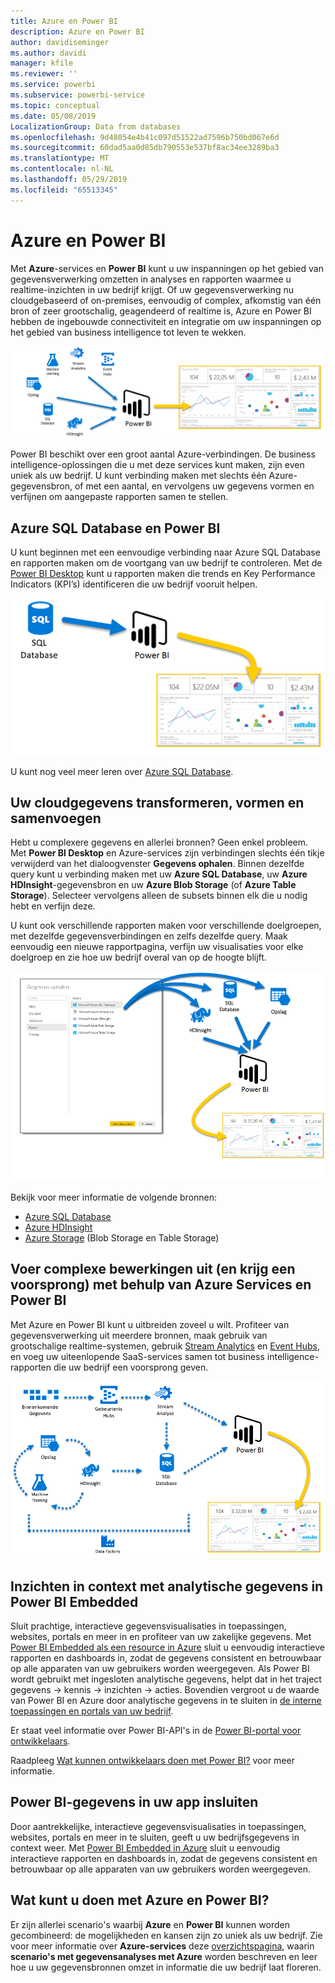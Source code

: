 ```yaml
---
title: Azure en Power BI
description: Azure en Power BI
author: davidiseminger
ms.author: davidi
manager: kfile
ms.reviewer: ''
ms.service: powerbi
ms.subservice: powerbi-service
ms.topic: conceptual
ms.date: 05/08/2019
LocalizationGroup: Data from databases
ms.openlocfilehash: 9d48054e4b41c097d51522ad7596b750bd067e6d
ms.sourcegitcommit: 60dad5aa0d85db790553e537bf8ac34ee3289ba3
ms.translationtype: MT
ms.contentlocale: nl-NL
ms.lasthandoff: 05/29/2019
ms.locfileid: "65513345"
---
```

# <a name="azure-and-power-bi"></a>Azure en Power BI

Met **Azure**-services en **Power BI** kunt u uw inspanningen op het gebied van gegevensverwerking omzetten in analyses en rapporten waarmee u realtime-inzichten in uw bedrijf krijgt. Of uw gegevensverwerking nu cloudgebaseerd of on-premises, eenvoudig of complex, afkomstig van één bron of zeer grootschalig, geagendeerd of realtime is, Azure en Power BI hebben de ingebouwde connectiviteit en integratie om uw inspanningen op het gebied van business intelligence tot leven te wekken.

![Azure](media/service-azure-and-power-bi/azure_1.png)

Power BI beschikt over een groot aantal Azure-verbindingen. De business intelligence-oplossingen die u met deze services kunt maken, zijn even uniek als uw bedrijf. U kunt verbinding maken met slechts één Azure-gegevensbron, of met een aantal, en vervolgens uw gegevens vormen en verfijnen om aangepaste rapporten samen te stellen.

## <a name="azure-sql-database-and-power-bi"></a>Azure SQL Database en Power BI

U kunt beginnen met een eenvoudige verbinding naar Azure SQL Database en rapporten maken om de voortgang van uw bedrijf te controleren. Met de [Power BI Desktop](desktop-getting-started.md) kunt u rapporten maken die trends en Key Performance Indicators (KPI’s) identificeren die uw bedrijf vooruit helpen.

![SQL naar PBI](media/service-azure-and-power-bi/azure_2_sqltopbi.png)

U kunt nog veel meer leren over [Azure SQL Database](http://azure.microsoft.com/services/sql-database/).

## <a name="transform-shape-and-merge-your-cloud-data"></a>Uw cloudgegevens transformeren, vormen en samenvoegen

Hebt u complexere gegevens en allerlei bronnen? Geen enkel probleem. Met **Power BI Desktop** en Azure-services zijn verbindingen slechts één tikje verwijderd van het dialoogvenster **Gegevens ophalen**. Binnen dezelfde query kunt u verbinding maken met uw **Azure SQL Database**, uw **Azure HDInsight**-gegevensbron en uw **Azure Blob Storage** (of **Azure Table Storage**). Selecteer vervolgens alleen de subsets binnen elk die u nodig hebt en verfijn deze.

U kunt ook verschillende rapporten maken voor verschillende doelgroepen, met dezelfde gegevensverbindingen en zelfs dezelfde query. Maak eenvoudig een nieuwe rapportpagina, verfijn uw visualisaties voor elke doelgroep en zie hoe uw bedrijf overal van op de hoogte blijft.

![Meerdere naar PBI](media/service-azure-and-power-bi/azure_3_multipletopbi.png)

Bekijk voor meer informatie de volgende bronnen:

* [Azure SQL Database](http://azure.microsoft.com/services/sql-database/)
* [Azure HDInsight](http://azure.microsoft.com/services/hdinsight/)
* [Azure Storage](http://azure.microsoft.com/services/storage/) (Blob Storage en Table Storage)

## <a name="get-complex-and-ahead-using-azure-services-and-power-bi"></a>Voer complexe bewerkingen uit (en krijg een voorsprong) met behulp van Azure Services en Power BI

Met Azure en Power BI kunt u uitbreiden zoveel u wilt. Profiteer van gegevensverwerking uit meerdere bronnen, maak gebruik van grootschalige realtime-systemen, gebruik [Stream Analytics](http://azure.microsoft.com/services/stream-analytics/) en [Event Hubs](http://azure.microsoft.com/services/event-hubs/), en voeg uw uiteenlopende SaaS-services samen tot business intelligence-rapporten die uw bedrijf een voorsprong geven.

![Azure Complex](media/service-azure-and-power-bi/azure_4_complex.png)

## <a name="context-insights-with-power-bi-embedded-analytics"></a>Inzichten in context met analytische gegevens in Power BI Embedded

Sluit prachtige, interactieve gegevensvisualisaties in toepassingen, websites, portals en meer in en profiteer van uw zakelijke gegevens. Met [Power BI Embedded als een resource in Azure](https://azure.microsoft.com/services/power-bi-embedded/) sluit u eenvoudig interactieve rapporten en dashboards in, zodat de gegevens consistent en betrouwbaar op alle apparaten van uw gebruikers worden weergegeven.  Als Power BI wordt gebruikt met ingesloten analytische gegevens, helpt dat in het traject gegevens -> kennis -> inzichten -> acties.  Bovendien vergroot u de waarde van Power BI en Azure door analytische gegevens in te sluiten in [de interne toepassingen en portals van uw bedrijf](https://powerbi.microsoft.com/developers/embedded-analytics/organization/).

Er staat veel informatie over Power BI-API's in de [Power BI-portal voor ontwikkelaars](http://dev.powerbi.com).

Raadpleeg [Wat kunnen ontwikkelaars doen met Power BI?](developer/what-can-you-do.md) voor meer informatie.

## <a name="embed-your-power-bi-data-within-your-app"></a>Power BI-gegevens in uw app insluiten

Door aantrekkelijke, interactieve gegevensvisualisaties in toepassingen, websites, portals en meer in te sluiten, geeft u uw bedrijfsgegevens in context weer. Met [Power BI Embedded in Azure](https://azure.microsoft.com/services/power-bi-embedded/) sluit u eenvoudig interactieve rapporten en dashboards in, zodat de gegevens consistent en betrouwbaar op alle apparaten van uw gebruikers worden weergegeven.

## <a name="what-could-you-do-with-azure-and-power-bi"></a>Wat kunt u doen met Azure en Power BI?

Er zijn allerlei scenario's waarbij **Azure** en **Power BI** kunnen worden gecombineerd: de mogelijkheden en kansen zijn zo uniek als uw bedrijf. Zie voor meer informatie over **Azure-services** deze [overzichtspagina](https://docs.microsoft.com/azure/machine-learning/team-data-science-process/plan-your-environment), waarin **scenario's met gegevensanalyses met Azure** worden beschreven en leer hoe u uw gegevensbronnen omzet in informatie die uw bedrijf laat floreren.